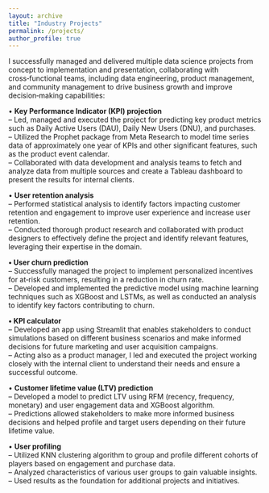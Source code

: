 ```yaml
---
layout: archive
title: "Industry Projects"
permalink: /projects/
author_profile: true
---
```



I successfully managed and delivered multiple data science projects from concept to implementation and
presentation, collaborating with cross‑functional teams, including data engineering, product management, and community management to drive business growth and improve decision‑making capabilities:      

• **Key Performance Indicator (KPI) projection**     
– Led, managed and executed the project for predicting key product metrics such as Daily Active Users (DAU), Daily New Users (DNU), and purchases.           
– Utilized the Prophet package from Meta Research to model time series data of approximately one year of KPIs and other significant features, such as the product event calendar.           
– Collaborated with data development and analysis teams to fetch and analyze data from multiple sources and create a Tableau dashboard to present the results for internal clients.           


• **User retention analysis**     
– Performed statistical analysis to identify factors impacting customer retention and engagement to improve user experience and increase user retention.           
– Conducted thorough product research and collaborated with product designers to effectively define the project and identify relevant features, leveraging their expertise in the domain.           


**• User churn prediction**       
– Successfully managed the project to implement personalized incentives for at‑risk customers, resulting in a reduction in churn rate.           
– Developed and implemented the predictive model using machine learning techniques such as XGBoost and LSTMs, as well as conducted an analysis to identify key factors contributing to churn.           


**• KPI calculator**         
– Developed an app using Streamlit that enables stakeholders to conduct simulations based on different business scenarios and make informed decisions for future marketing and user acquisition campaigns.           
– Acting also as a product manager, I led and executed the project working closely with the internal client to understand their needs and ensure a successful outcome.           


• **Customer lifetime value (LTV) prediction**        
– Developed a model to predict LTV using RFM (recency, frequency, monetary) and user engagement data and XGBoost algorithm.           
– Predictions allowed stakeholders to make more informed business decisions and helped profile and target users depending on their future lifetime value.           


• **User profiling**       
– Utilized KNN clustering algorithm to group and profile different cohorts of players based on engagement and purchase data.           
– Analyzed characteristics of various user groups to gain valuable insights.           
– Used results as the foundation for additional projects and initiatives.           
